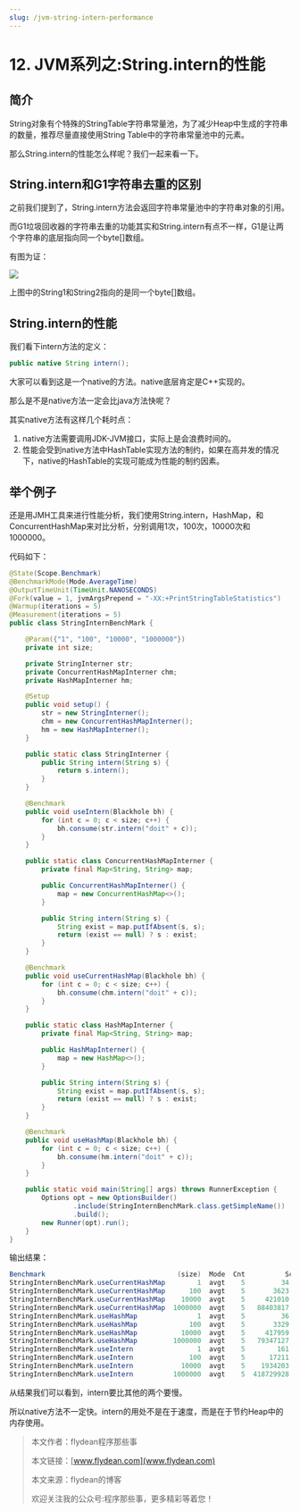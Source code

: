 ```yaml
---
slug: /jvm-string-intern-performance
---
```


# 12. JVM系列之:String.intern的性能

## 简介

String对象有个特殊的StringTable字符串常量池，为了减少Heap中生成的字符串的数量，推荐尽量直接使用String Table中的字符串常量池中的元素。

那么String.intern的性能怎么样呢？我们一起来看一下。

## String.intern和G1字符串去重的区别

之前我们提到了，String.intern方法会返回字符串常量池中的字符串对象的引用。

而G1垃圾回收器的字符串去重的功能其实和String.intern有点不一样，G1是让两个字符串的底层指向同一个byte[]数组。

有图为证：

![](https://img-blog.csdnimg.cn/20200621153827463.png?x-oss-process=image/watermark,type_ZmFuZ3poZW5naGVpdGk,shadow_0,text_aHR0cDovL3d3dy5mbHlkZWFuLmNvbQ==,size_35,color_8F8F8F,t_70)

上图中的String1和String2指向的是同一个byte[]数组。

## String.intern的性能

我们看下intern方法的定义：

~~~java
public native String intern();
~~~

大家可以看到这是一个native的方法。native底层肯定是C++实现的。

那么是不是native方法一定会比java方法快呢？

其实native方法有这样几个耗时点：

1. native方法需要调用JDK-JVM接口，实际上是会浪费时间的。
2. 性能会受到native方法中HashTable实现方法的制约，如果在高并发的情况下，native的HashTable的实现可能成为性能的制约因素。

## 举个例子

还是用JMH工具来进行性能分析，我们使用String.intern，HashMap，和ConcurrentHashMap来对比分析，分别调用1次，100次，10000次和1000000。

代码如下：

~~~java
@State(Scope.Benchmark)
@BenchmarkMode(Mode.AverageTime)
@OutputTimeUnit(TimeUnit.NANOSECONDS)
@Fork(value = 1, jvmArgsPrepend = "-XX:+PrintStringTableStatistics")
@Warmup(iterations = 5)
@Measurement(iterations = 5)
public class StringInternBenchMark {

    @Param({"1", "100", "10000", "1000000"})
    private int size;

    private StringInterner str;
    private ConcurrentHashMapInterner chm;
    private HashMapInterner hm;

    @Setup
    public void setup() {
        str = new StringInterner();
        chm = new ConcurrentHashMapInterner();
        hm = new HashMapInterner();
    }

    public static class StringInterner {
        public String intern(String s) {
            return s.intern();
        }
    }

    @Benchmark
    public void useIntern(Blackhole bh) {
        for (int c = 0; c < size; c++) {
            bh.consume(str.intern("doit" + c));
        }
    }

    public static class ConcurrentHashMapInterner {
        private final Map<String, String> map;

        public ConcurrentHashMapInterner() {
            map = new ConcurrentHashMap<>();
        }

        public String intern(String s) {
            String exist = map.putIfAbsent(s, s);
            return (exist == null) ? s : exist;
        }
    }

    @Benchmark
    public void useCurrentHashMap(Blackhole bh) {
        for (int c = 0; c < size; c++) {
            bh.consume(chm.intern("doit" + c));
        }
    }

    public static class HashMapInterner {
        private final Map<String, String> map;

        public HashMapInterner() {
            map = new HashMap<>();
        }

        public String intern(String s) {
            String exist = map.putIfAbsent(s, s);
            return (exist == null) ? s : exist;
        }
    }

    @Benchmark
    public void useHashMap(Blackhole bh) {
        for (int c = 0; c < size; c++) {
            bh.consume(hm.intern("doit" + c));
        }
    }

    public static void main(String[] args) throws RunnerException {
        Options opt = new OptionsBuilder()
                .include(StringInternBenchMark.class.getSimpleName())
                .build();
        new Runner(opt).run();
    }
}
~~~

输出结果：

~~~java
Benchmark                                 (size)  Mode  Cnt          Score          Error  Units
StringInternBenchMark.useCurrentHashMap        1  avgt    5         34.259 ±        7.191  ns/op
StringInternBenchMark.useCurrentHashMap      100  avgt    5       3623.834 ±      499.806  ns/op
StringInternBenchMark.useCurrentHashMap    10000  avgt    5     421010.654 ±    53760.218  ns/op
StringInternBenchMark.useCurrentHashMap  1000000  avgt    5   88403817.753 ± 12719402.380  ns/op
StringInternBenchMark.useHashMap               1  avgt    5         36.927 ±        6.751  ns/op
StringInternBenchMark.useHashMap             100  avgt    5       3329.498 ±      595.923  ns/op
StringInternBenchMark.useHashMap           10000  avgt    5     417959.200 ±    62853.828  ns/op
StringInternBenchMark.useHashMap         1000000  avgt    5   79347127.709 ±  9378196.176  ns/op
StringInternBenchMark.useIntern                1  avgt    5        161.598 ±        9.128  ns/op
StringInternBenchMark.useIntern              100  avgt    5      17211.037 ±      188.929  ns/op
StringInternBenchMark.useIntern            10000  avgt    5    1934203.794 ±   272954.183  ns/op
StringInternBenchMark.useIntern          1000000  avgt    5  418729928.200 ± 86876278.365  ns/op
~~~

从结果我们可以看到，intern要比其他的两个要慢。

所以native方法不一定快。intern的用处不是在于速度，而是在于节约Heap中的内存使用。

> 本文作者：flydean程序那些事
> 
> 本文链接：[www.flydean.com](www.flydean.com)
> 
> 本文来源：flydean的博客
> 
> 欢迎关注我的公众号:程序那些事，更多精彩等着您！

